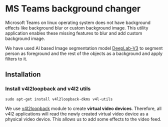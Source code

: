 # MS Teams background changer

Microsoft Teams on linux operating system does not have background effects like background blur or custom background image. This utility application enables these missing features to blur and add custom background image.  

We have used AI based Image segmentation model [DeepLab-V3](https://ai.googleblog.com/2018/03/semantic-image-segmentation-with.html) to segment person as foreground and the rest of the objects as a background and apply filters to it.


## Installation

### Install v4l2loopback and v4l2 utils

    sudo apt-get install v4l2loopback-dkms v4l-utils

We use [v4l2loopback](https://github.com/umlaeute/v4l2loopback) module to create **virtual video devices**. Therefore, all v4l2 applications will read the newly created virtual video device as a physical video device. This allows us to add some effects to the video feed.